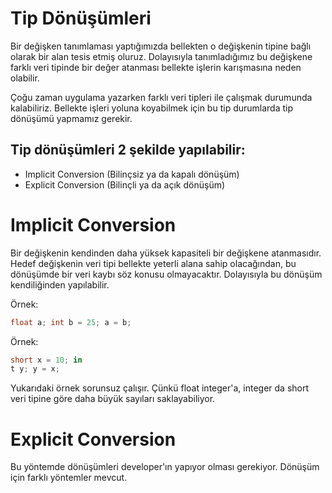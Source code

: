 # Tip Dönüşümleri
Bir değişken tanımlaması yaptığımızda bellekten o değişkenin tipine bağlı olarak bir alan tesis etmiş oluruz. Dolayısıyla tanımladığımız bu değişkene farklı veri tipinde bir değer atanması bellekte işlerin karışmasına neden olabilir.

Çoğu zaman uygulama yazarken farklı veri tipleri ile çalışmak durumunda kalabiliriz. Bellekte işleri yoluna koyabilmek için bu tip durumlarda tip dönüşümü yapmamız gerekir.

## Tip dönüşümleri 2 şekilde yapılabilir:

- Implicit Conversion (Bilinçsiz ya da kapalı dönüşüm)
- Explicit Conversion (Bilinçli ya da açık dönüşüm)

# Implicit Conversion
Bir değişkenin kendinden daha yüksek kapasiteli bir değişkene atanmasıdır. Hedef değişkenin veri tipi bellekte yeterli alana sahip olacağından, bu dönüşümde bir veri kaybı söz konusu olmayacaktır. Dolayısıyla bu dönüşüm kendiliğinden yapılabilir.

Örnek:

```c# 
float a; int b = 25; a = b;
```

Örnek:
```c# 
short x = 10; in
t y; y = x;
```
Yukarıdaki örnek sorunsuz çalışır. Çünkü float integer'a, integer da short veri tipine göre daha büyük sayıları saklayabiliyor.

# Explicit Conversion
Bu yöntemde dönüşümleri developer'ın yapıyor olması gerekiyor. Dönüşüm için farklı yöntemler mevcut.